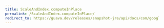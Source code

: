 ```yaml
---
title: ScaleAndIndex.computeInPlace
permalink: /ScaleAndIndex.computeInPlace/
redirect_to: https://guava.dev/releases/snapshot-jre/api/docs/com/google/common/math/Quantiles.ScaleAndIndex.html#computeInPlace-double...-
---
```

